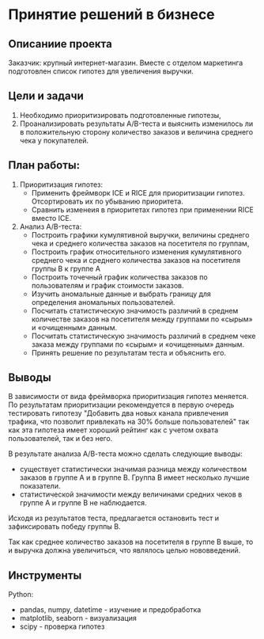 # Принятие решений в бизнесе
## Описаниие проекта
Заказчик: крупный интернет-магазин. Вместе с отделом маркетинга подготовлен список гипотез для увеличения выручки.

## Цели и задачи
1. Необходимо приоритизировать подготовленные гипотезы,
2. Проанализировать результаты A/B-теста и выяснить изменилось ли в положительную сторону количество заказов и величина среднего чека у покупателей.

## План работы:
1. Приоритизация гипотез:
   * Применить фреймворк ICE и RICE для приоритизации гипотез. Отсортировать их по убыванию приоритета.
   * Сравнить изменеия в приоритетах гипотез при применении RICE вместо ICE.
2. Анализ A/B-теста:
   * Построить графики кумулятивной выручки, величины среднего чека и среднего количества заказов на посетителя по группам,
   * Построить график относительного изменения кумулятивного среднего чека и среднего количества заказов на посетителя группы B к группе A
   * Построить точечный график количества заказов по пользователям и график стоимости заказов.
   * Изучить аномальные данные и выбрать границу для определения аномальных пользователей.
   * Посчитать статистическую значимость различий в среднем количестве заказов на посетителя между группами по «сырым» и «очищенным» данным.
   * Посчитать статистическую значимость различий в среднем чеке заказа между группами по «сырым» и «очищенным» данным. 
   * Принять решение по результатам теста и объяснить его.

## Выводы
В зависимости от вида фреймворка приоритизация гипотез меняется. По результатам приоритизации рекомендуется в первую очередь тестировать гипотезу "Добавить два новых канала привлечения трафика, что позволит привлекать на 30% больше пользователей" так как эта гипотеза имеет хороший рейтинг как с учетом охвата пользователей, так и без него.

В результате анализа А/В-теста можно сделать следующие выводы:

* существует статистически значимая разница между количеством заказов в группе А и в группе В. Группа В имеет несколько лучшие показатели.
* статистической значимости между величинами средних чеков в группе А и группе В не наблюдается.

Исходя из результатов теста, предлагается остановить тест и зафиксировать победу группы В.

Так как среднее количество заказов на посетителя в группе В выше, то и выручка должна увеличиться, что являлось целью нововведений.

## Инструменты
Python:
* pandas, numpy, datetime - изучение и предобработка
* matplotlib, seaborn - визуализация
* scipy - проверка гипотез
